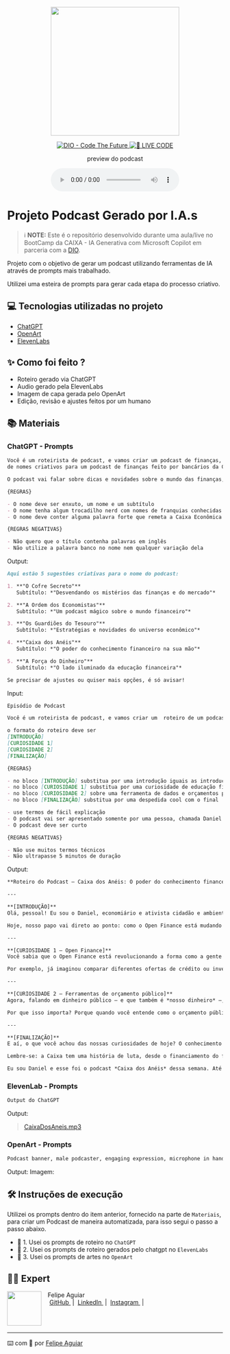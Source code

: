 <p align="center">
<img 
    src="./assets/cover.png"
    width="300"
/>
</p>

<p align="center">
<a href="https://dio.me/">
    <img 
        src="https://img.shields.io/badge/DIO-Code_The_Future-28DA77?logo=youtube" 
        alt="DIO - Code The Future">
</a>
<a href="https://dio.me/">
<img 
    src="https://img.shields.io/badge/🔴_LIVE_CODE-FF5E72" 
    alt="🔴 LIVE CODE">
</a>
</p>

<p align="center">
    preview do podcast
</p>

<div align="center">
    <audio src="output/podcast_editado.MP3" controls title="Podcast editado"></audio>
</div>

# Projeto Podcast Gerado por I.A.s


 > ℹ️ **NOTE:** Este é o repositório desenvolvido durante uma aula/live no BootCamp da CAIXA - IA Generativa com Microsoft Copilot em parceria com a [DIO](https://dio.me).

Projeto com o objetivo de gerar um podcast utilizando ferramentas de IA através de prompts mais trabalhado.

Utilizei uma esteira de prompts para gerar cada etapa do processo criativo.

## 💻 Tecnologias utilizadas no projeto

- [ChatGPT](https://chat.openai.com/) 
- [OpenArt](https://www.openart.ai/)
- [ElevenLabs](https://beta.elevenlabs.io/)

## ✨ Como foi feito ?

- Roteiro gerado via ChatGPT
- Audio gerado pela ElevenLabs
- Imagem de capa gerada pelo OpenArt
- Edição, revisão e ajustes feitos por um humano

## 📚 Materiais

### ChatGPT - Prompts
```markdown
Você é um roteirista de podcast, e vamos criar um podcast de finanças, focado em educação financeira, e eu gostaria de uma ajuda sua para criar 5 sugestões
de nomes criativos para um podcast de finanças feito por bancários da Caixa Econômica Federal, e que tenha algum trocadilho nerd no nome

O podcast vai falar sobre dicas e novidades sobre o mundo das finanças, open finance e o que está acontecendo no mercado

{REGRAS}

- O nome deve ser enxuto, um nome e um subtítulo
- O nome tenha algum trocadilho nerd com nomes de franquias conhecidas como harry potter, star wars ou senhor dos anéis
- O nome deve conter alguma palavra forte que remeta a Caixa Econômica Federal 

{REGRAS NEGATIVAS}

- Não quero que o título contenha palavras em inglês
- Não utilize a palavra banco no nome nem qualquer variação dela
```
Output:
```markdown
Aqui estão 5 sugestões criativas para o nome do podcast:  

1. **"O Cofre Secreto"**  
   Subtítulo: *"Desvendando os mistérios das finanças e do mercado"*  

2. **"A Ordem dos Economistas"**  
   Subtítulo: *"Um podcast mágico sobre o mundo financeiro"*  

3. **"Os Guardiões do Tesouro"**  
   Subtítulo: *"Estratégias e novidades do universo econômico"*  

4. **"Caixa dos Anéis"**  
   Subtítulo: *"O poder do conhecimento financeiro na sua mão"*  

5. **"A Força do Dinheiro"**  
   Subtítulo: *"O lado iluminado da educação financeira"*  

Se precisar de ajustes ou quiser mais opções, é só avisar!
```

Input:
```markdown
Episódio de Podcast

Você é um roteirista de podcast, e vamos criar um  roteiro de um podcast de finanças bancárias, focado em educação financeira  cujo o nome é "Caixa dos Anéis - O poder do cobhecimento financeiro na sua mão" e tem foco em educação financeira,  com o público alvo de usuário do open Finance. 

o formato do roteiro deve ser
[INTRODUÇÃO]
[CURIOSIDADE 1]
[CURIOSIDADE 2]
[FINALIZAÇÃO]

{REGRAS}

- no bloco [INTRODUÇÃO] substitua por uma introdução iguais as introduções dos vídeos do canal 'Nath Finanças', como se fossem escritos por um economista social
- no bloco [CURIOSIDADE 1] substitua por uma curiosidade de educação financeira e open finance
- no bloco [CURIOSIDADE 2] sobre uma ferramenta de dados e orçamentos para políticas públicas 
- no bloco [FINALIZAÇÃO] substitua por uma despedida cool com o final 'Eu sou Daniel e esse foi o Podcast A Caixa dos Anéis dessa semana' lembrando da história da CAIXA como banco de libertação dos escravos e banco de penhor para mulheres em épocas que escravos e mulheres tinhammenos direitos

- use termos de fácil explicação
- O podcast vai ser apresentado somente por uma pessoa, chamada Daniel - econoniário e ativista cidadão e ambiental
- O podcast deve ser curto

{REGRAS NEGATIVAS}

- Não use muitos termos técnicos
- Não ultrapasse 5 minutos de duração
```

Output:
```markdown
**Roteiro do Podcast – Caixa dos Anéis: O poder do conhecimento financeiro na sua mão**  

---

**[INTRODUÇÃO]**  
Olá, pessoal! Eu sou o Daniel, economiário e ativista cidadão e ambiental, e este é o *Caixa dos Anéis*. Aqui, a gente acredita que a educação financeira é um superpoder, capaz de transformar vidas, reduzir desigualdades e até mesmo mudar o mundo. E, olha, entender como o dinheiro funciona não é só para quem trabalha no mercado financeiro — é para todos nós, porque todo mundo merece fazer escolhas melhores com o que ganha e o que gasta.  

Hoje, nosso papo vai direto ao ponto: como o Open Finance está mudando a forma como a gente lida com o dinheiro e como ferramentas de orçamento público afetam o nosso dia a dia. Vamos juntos?  

---

**[CURIOSIDADE 1 – Open Finance]**  
Você sabia que o Open Finance está revolucionando a forma como a gente organiza as nossas finanças? É como se você fosse o Gandalf da sua vida financeira: agora, você tem o cajado do conhecimento nas mãos. Com o Open Finance, você pode compartilhar seus dados financeiros com diferentes instituições para conseguir serviços personalizados e mais vantajosos.  

Por exemplo, já imaginou comparar diferentes ofertas de crédito ou investir com taxas melhores, porque o banco já sabe seu histórico? Isso coloca o poder nas suas mãos. A ideia é que você seja o protagonista das suas escolhas, tudo de forma segura e transparente.  

---

**[CURIOSIDADE 2 – Ferramentas de orçamento público]**  
Agora, falando em dinheiro público — e que também é *nosso dinheiro* —, existe uma ferramenta incrível chamada *Siga Brasil*. Ela foi desenvolvida pelo Senado Federal e permite que qualquer pessoa acompanhe para onde está indo o dinheiro público: educação, saúde, infraestrutura...  

Por que isso importa? Porque quando você entende como o orçamento público funciona, pode cobrar melhorias e se posicionar. É como aquele momento em que Frodo entende que o destino da Terra Média também está nas mãos dele. Participar das decisões financeiras do país é uma forma poderosa de cidadania!  

---

**[FINALIZAÇÃO]**  
E aí, o que você achou das nossas curiosidades de hoje? O conhecimento financeiro é como um anel do poder: pode transformar a sua vida e a sociedade, se usado com responsabilidade.  

Lembre-se: a Caixa tem uma história de luta, desde o financiamento do fim da escravidão até o penhor, que deu autonomia para muitas mulheres em um tempo em que elas não tinham direitos. Vamos honrar essa história usando o poder do conhecimento para construir um futuro mais justo.  

Eu sou Daniel e esse foi o podcast *Caixa dos Anéis* dessa semana. Até a próxima!
```

### ElevenLab - Prompts
```markdown
Output do ChatGPT
```
Output:
> [CaixaDosAneis.mp3](https://github.com/danielmassita/prompts-for-podcast-generate-by-ia/blob/main/output/ElevenLabs_2025-01-15T21_22_05_Rafael%20Valente%20-%20Brazilian%20Professional%20Narrator_pvc_s32_sb75_se50_m2.mp3)


### OpenArt - Prompts
```markdown
Podcast banner, male podcaster, engaging expression, microphone in hand, deep-focus lighting, modern, sleek design, banking elements in background, financial graphs, safe vault visuals, high-quality vector art, vibrant colors, educational theme, professional atmosphere, oversized title area, inviting ambiance, detailed textures, eye-catching layout. Must have text: "Podcast - Caixa dos Anéis" as title and "Daniel - Economiário" as subtitle.
```

Output:
Imagem:


## 🛠️ Instruções de execução

Utilizei os prompts dentro do item anterior, fornecido na parte de `Materiais`, para criar um Podcast de maneira automatizada, para isso segui o passo a passo abaixo.

- 🤖 1. Usei os prompts de roteiro no `ChatGPT`
- 🤖 2. Usei os prompts de roteiro gerados pelo chatgpt no  `ElevenLabs`
- 🤖 3. Usei os prompts de artes no `OpenArt`

## 👨‍💻 Expert

<p>
    <img 
      align=left 
      margin=10 
      width=80 
      src="https://avatars.githubusercontent.com/u/37452836?v=4"
    />
    <p>&nbsp&nbsp&nbspFelipe Aguiar<br>
    &nbsp&nbsp&nbsp
    <a 
        href="https://github.com/felipeAguiarCode">
        GitHub
    </a>
    &nbsp;|&nbsp;
    <a 
        href="www.linkedin.com/in/felipe-exe">
        LinkedIn
    </a>
    &nbsp;|&nbsp;
    <a 
        href="https://www.instagram.com/felipeaguiar.exe/">
        Instagram
    </a>
    &nbsp;|&nbsp;</p>
</p>
<br/><br/>
<p>

---

⌨️ com 💜 por [Felipe Aguiar](https://github.com/felipeAguiarCode)
